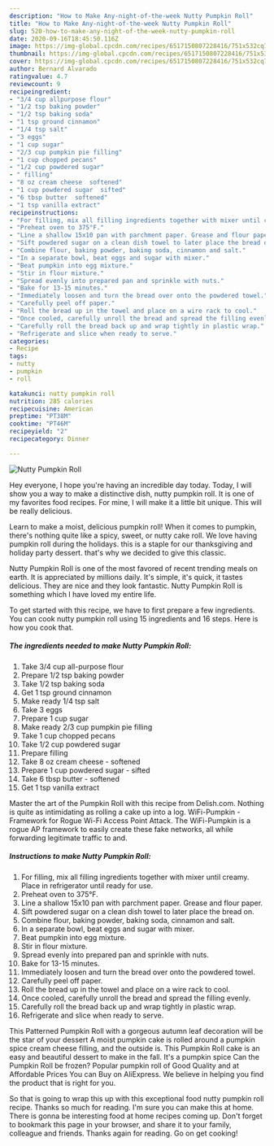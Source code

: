 ```yaml
---
description: "How to Make Any-night-of-the-week Nutty Pumpkin Roll"
title: "How to Make Any-night-of-the-week Nutty Pumpkin Roll"
slug: 520-how-to-make-any-night-of-the-week-nutty-pumpkin-roll
date: 2020-09-16T18:45:50.116Z
image: https://img-global.cpcdn.com/recipes/6517150807228416/751x532cq70/nutty-pumpkin-roll-recipe-main-photo.jpg
thumbnail: https://img-global.cpcdn.com/recipes/6517150807228416/751x532cq70/nutty-pumpkin-roll-recipe-main-photo.jpg
cover: https://img-global.cpcdn.com/recipes/6517150807228416/751x532cq70/nutty-pumpkin-roll-recipe-main-photo.jpg
author: Bernard Alvarado
ratingvalue: 4.7
reviewcount: 9
recipeingredient:
- "3/4 cup allpurpose flour"
- "1/2 tsp baking powder"
- "1/2 tsp baking soda"
- "1 tsp ground cinnamon"
- "1/4 tsp salt"
- "3 eggs"
- "1 cup sugar"
- "2/3 cup pumpkin pie filling"
- "1 cup chopped pecans"
- "1/2 cup powdered sugar"
- " filling"
- "8 oz cream cheese  softened"
- "1 cup powdered sugar  sifted"
- "6 tbsp butter  softened"
- "1 tsp vanilla extract"
recipeinstructions:
- "For filling, mix all filling ingredients together with mixer until creamy. Place in refrigerator until ready for use."
- "Preheat oven to 375°F."
- "Line a shallow 15x10 pan with parchment paper. Grease and flour paper."
- "Sift powdered sugar on a clean dish towel to later place the bread on."
- "Combine flour, baking powder, baking soda, cinnamon and salt."
- "In a separate bowl, beat eggs and sugar with mixer."
- "Beat pumpkin into egg mixture."
- "Stir in flour mixture."
- "Spread evenly into prepared pan and sprinkle with nuts."
- "Bake for 13-15 minutes."
- "Immediately loosen and turn the bread over onto the powdered towel."
- "Carefully peel off paper."
- "Roll the bread up in the towel and place on a wire rack to cool."
- "Once cooled, carefully unroll the bread and spread the filling evenly."
- "Carefully roll the bread back up and wrap tightly in plastic wrap."
- "Refrigerate and slice when ready to serve."
categories:
- Recipe
tags:
- nutty
- pumpkin
- roll

katakunci: nutty pumpkin roll 
nutrition: 285 calories
recipecuisine: American
preptime: "PT38M"
cooktime: "PT46M"
recipeyield: "2"
recipecategory: Dinner

---
```



![Nutty Pumpkin Roll](https://img-global.cpcdn.com/recipes/6517150807228416/751x532cq70/nutty-pumpkin-roll-recipe-main-photo.jpg)

Hey everyone, I hope you're having an incredible day today. Today, I will show you a way to make a distinctive dish, nutty pumpkin roll. It is one of my favorites food recipes. For mine, I will make it a little bit unique. This will be really delicious.

Learn to make a moist, delicious pumpkin roll! When it comes to pumpkin, there&#39;s nothing quite like a spicy, sweet, or nutty cake roll. We love having pumpkin roll during the holidays. this is a staple for our thanksgiving and holiday party dessert. that&#39;s why we decided to give this classic.

Nutty Pumpkin Roll is one of the most favored of recent trending meals on earth. It is appreciated by millions daily. It's simple, it's quick, it tastes delicious. They are nice and they look fantastic. Nutty Pumpkin Roll is something which I have loved my entire life.


To get started with this recipe, we have to first prepare a few ingredients. You can cook nutty pumpkin roll using 15 ingredients and 16 steps. Here is how you cook that.

<!--inarticleads1-->

##### The ingredients needed to make Nutty Pumpkin Roll:

1. Take 3/4 cup all-purpose flour
1. Prepare 1/2 tsp baking powder
1. Take 1/2 tsp baking soda
1. Get 1 tsp ground cinnamon
1. Make ready 1/4 tsp salt
1. Take 3 eggs
1. Prepare 1 cup sugar
1. Make ready 2/3 cup pumpkin pie filling
1. Take 1 cup chopped pecans
1. Take 1/2 cup powdered sugar
1. Prepare  filling
1. Take 8 oz cream cheese - softened
1. Prepare 1 cup powdered sugar - sifted
1. Take 6 tbsp butter - softened
1. Get 1 tsp vanilla extract


Master the art of the Pumpkin Roll with this recipe from Delish.com. Nothing is quite as intimidating as rolling a cake up into a log. WiFi-Pumpkin - Framework for Rogue Wi-Fi Access Point Attack. The WiFi-Pumpkin is a rogue AP framework to easily create these fake networks, all while forwarding legitimate traffic to and. 

<!--inarticleads2-->

##### Instructions to make Nutty Pumpkin Roll:

1. For filling, mix all filling ingredients together with mixer until creamy. Place in refrigerator until ready for use.
1. Preheat oven to 375°F.
1. Line a shallow 15x10 pan with parchment paper. Grease and flour paper.
1. Sift powdered sugar on a clean dish towel to later place the bread on.
1. Combine flour, baking powder, baking soda, cinnamon and salt.
1. In a separate bowl, beat eggs and sugar with mixer.
1. Beat pumpkin into egg mixture.
1. Stir in flour mixture.
1. Spread evenly into prepared pan and sprinkle with nuts.
1. Bake for 13-15 minutes.
1. Immediately loosen and turn the bread over onto the powdered towel.
1. Carefully peel off paper.
1. Roll the bread up in the towel and place on a wire rack to cool.
1. Once cooled, carefully unroll the bread and spread the filling evenly.
1. Carefully roll the bread back up and wrap tightly in plastic wrap.
1. Refrigerate and slice when ready to serve.


This Patterned Pumpkin Roll with a gorgeous autumn leaf decoration will be the star of your dessert A moist pumpkin cake is rolled around a pumpkin spice cream cheese filling, and the outside is. This Pumpkin Roll cake is an easy and beautiful dessert to make in the fall. It&#39;s a pumpkin spice Can the Pumpkin Roll be frozen? Popular pumpkin roll of Good Quality and at Affordable Prices You can Buy on AliExpress. We believe in helping you find the product that is right for you. 

So that is going to wrap this up with this exceptional food nutty pumpkin roll recipe. Thanks so much for reading. I'm sure you can make this at home. There is gonna be interesting food at home recipes coming up. Don't forget to bookmark this page in your browser, and share it to your family, colleague and friends. Thanks again for reading. Go on get cooking!

